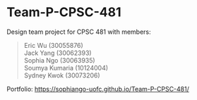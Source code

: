 # Team-P-CPSC-481
Design team project for CPSC 481 with members:

> Eric Wu (30055876) <br>
> Jack Yang (30062393) <br>
> Sophia Ngo (30063935) <br>
> Soumya Kumaria (10124004) <br>
> Sydney Kwok (30073206)

Portfolio: https://sophiango-uofc.github.io/Team-P-CPSC-481/

